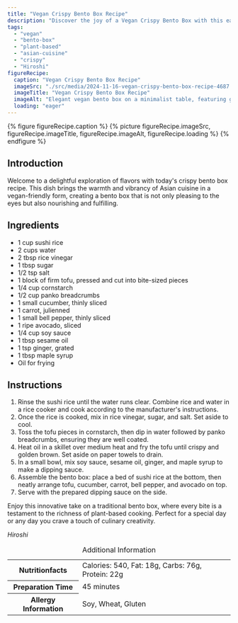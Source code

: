 ```yaml
---
title: "Vegan Crispy Bento Box Recipe"
description: "Discover the joy of a Vegan Crispy Bento Box with this easy recipe featuring crispy tofu, fresh vegetables, and sushi rice. Perfect for a special day or everyday treat!"
tags:
  - "vegan"
  - "bento-box"
  - "plant-based"
  - "asian-cuisine"
  - "crispy"
  - "Hiroshi"
figureRecipe: 
  caption: "Vegan Crispy Bento Box Recipe"
  imageSrc: "./src/media/2024-11-16-vegan-crispy-bento-box-recipe-4687.png"
  imageTitle: "Vegan Crispy Bento Box Recipe"
  imageAlt: "Elegant vegan bento box on a minimalist table, featuring glossy sushi rice, golden tofu, fresh veggies, and a unique soy sauce blend."
  loading: "eager"
---
```


{% figure figureRecipe.caption %}
{% picture figureRecipe.imageSrc, figureRecipe.imageTitle, figureRecipe.imageAlt, figureRecipe.loading %}
{% endfigure %}

## Introduction

Welcome to a delightful exploration of flavors with today's crispy bento box recipe. This dish brings the warmth and vibrancy of Asian cuisine in a vegan-friendly form, creating a bento box that is not only pleasing to the eyes but also nourishing and fulfilling.

## Ingredients

- 1 cup sushi rice
- 2 cups water
- 2 tbsp rice vinegar
- 1 tbsp sugar
- 1/2 tsp salt
- 1 block of firm tofu, pressed and cut into bite-sized pieces
- 1/4 cup cornstarch
- 1/2 cup panko breadcrumbs
- 1 small cucumber, thinly sliced
- 1 carrot, julienned
- 1 small bell pepper, thinly sliced
- 1 ripe avocado, sliced
- 1/4 cup soy sauce
- 1 tbsp sesame oil
- 1 tsp ginger, grated
- 1 tbsp maple syrup
- Oil for frying

## Instructions

1. Rinse the sushi rice until the water runs clear. Combine rice and water in a rice cooker and cook according to the manufacturer's instructions.
2. Once the rice is cooked, mix in rice vinegar, sugar, and salt. Set aside to cool.
3. Toss the tofu pieces in cornstarch, then dip in water followed by panko breadcrumbs, ensuring they are well coated.
4. Heat oil in a skillet over medium heat and fry the tofu until crispy and golden brown. Set aside on paper towels to drain.
5. In a small bowl, mix soy sauce, sesame oil, ginger, and maple syrup to make a dipping sauce.
6. Assemble the bento box: place a bed of sushi rice at the bottom, then neatly arrange tofu, cucumber, carrot, bell pepper, and avocado on top.
7. Serve with the prepared dipping sauce on the side.

Enjoy this innovative take on a traditional bento box, where every bite is a testament to the richness of plant-based cooking. Perfect for a special day or any day you crave a touch of culinary creativity.

*Hiroshi*

<table><caption class='sr-only'>Additional Information</caption><tr><th>Nutritionfacts</th><td>Calories: 540, Fat: 18g, Carbs: 76g, Protein: 22g&nbsp;</td></tr><tr><th>Preparation Time</th><td>45 minutes&nbsp;</td></tr><tr><th>Allergy Information</th><td>Soy, Wheat, Gluten&nbsp;</td></tr></table>

